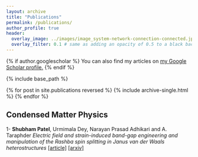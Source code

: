 ```yaml
---
layout: archive
title: "Publications"
permalink: /publications/
author_profile: true
header:
  overlay_image: ../images/image_system-network-connection-connected.jpg
  overlay_filter: 0.1 # same as adding an opacity of 0.5 to a black background
---
```


{% if author.googlescholar %}
  You can also find my articles on <u><a href="{{author.googlescholar}}">my Google Scholar profile</a>.</u>
{% endif %}

{% include base_path %}

{% for post in site.publications reversed %}
  {% include archive-single.html %}
{% endfor %}



## Condensed Matter Physics

1- **Shubham Patel**, Urmimala Dey, Narayan Prasad Adhikari and A. Taraphder _Electric field and strain-induced band-gap engineering and manipulation of the Rashba spin splitting in Janus van der Waals heterostructures_ [[article]](https://journals.aps.org/prb/abstract/10.1103/PhysRevB.106.035125) [[arxiv]](https://arxiv.org/abs/2112.15457)


